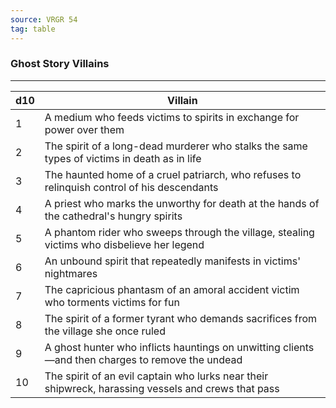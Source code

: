 ```yaml
---
source: VRGR 54
tag: table
---
```


### Ghost Story Villains
---
|d10|Villain|
|----|------------|
|1|A medium who feeds victims to spirits in exchange for power over them|
|2|The spirit of a long-dead murderer who stalks the same types of victims in death as in life|
|3|The haunted home of a cruel patriarch, who refuses to relinquish control of his descendants|
|4|A priest who marks the unworthy for death at the hands of the cathedral's hungry spirits|
|5|A phantom rider who sweeps through the village, stealing victims who disbelieve her legend|
|6|An unbound spirit that repeatedly manifests in victims' nightmares|
|7|The capricious phantasm of an amoral accident victim who torments victims for fun|
|8|The spirit of a former tyrant who demands sacrifices from the village she once ruled|
|9|A ghost hunter who inflicts hauntings on unwitting clients—and then charges to remove the undead|
|10|The spirit of an evil captain who lurks near their shipwreck, harassing vessels and crews that pass|
